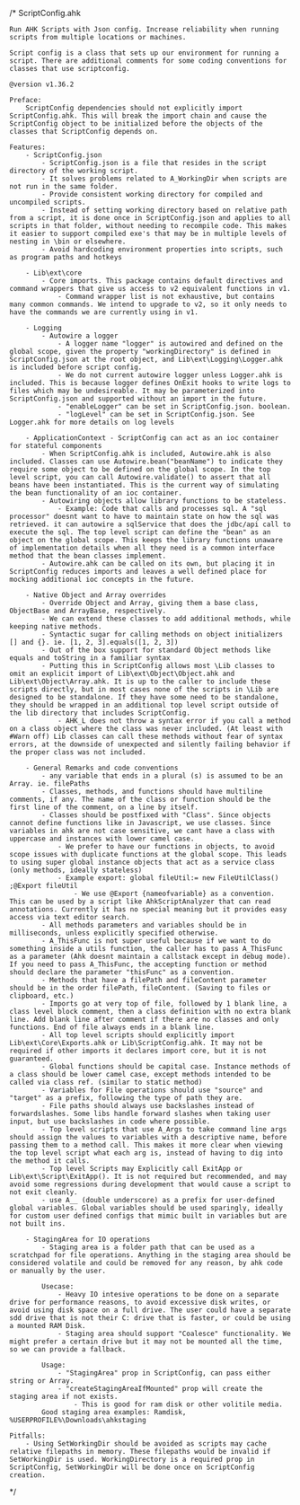 /*
    ScriptConfig.ahk

    Run AHK Scripts with Json config. Increase reliability when running scripts from multiple locations or machines.
	
	Script config is a class that sets up our environment for running a script. There are additional comments for some coding conventions for classes that use scriptconfig.

	@version v1.36.2

	Preface:
		ScriptConfig dependencies should not explicitly import ScriptConfig.ahk. This will break the import chain and cause the ScriptConfig object to be initialized before the objects of the classes that ScriptConfig depends on.
	
	Features:
		- ScriptConfig.json
			- ScriptConfig.json is a file that resides in the script directory of the working script.
			- It solves problems related to A_WorkingDir when scripts are not run in the same folder.
			- Provide consistent working directory for compiled and uncompiled scripts.
			- Instead of setting working directory based on relative path from a script, it is done once in ScriptConfig.json and applies to all scripts in that folder, without needing to recompile code. This makes it easier to support compiled exe's that may be in multiple levels of nesting in \bin or elsewhere.
			- Avoid hardcoding environment properties into scripts, such as program paths and hotkeys
		
		- Lib\ext\core
			- Core imports. This package contains default directives and command wrappers that give us access to v2 equivalent functions in v1.
				- Command wrapper list is not exhaustive, but contains many common commands. We intend to upgrade to v2, so it only needs to have the commands we are currently using in v1.

		- Logging
			- Autowire a logger
				- A logger name "logger" is autowired and defined on the global scope, given the property "workingDirectory" is defined in ScriptConfig.json at the root object, and Lib\ext\Logging\Logger.ahk is included before script config.
				- We do not current autowire logger unless Logger.ahk is included. This is because logger defines OnExit hooks to write logs to files which may be undesireable. It may be parameterized into ScriptConfig.json and supported without an import in the future.
				- "enableLogger" can be set in ScriptConfig.json. boolean.
				- "logLevel" can be set in ScriptConfig.json. See Logger.ahk for more details on log levels
	 	
		- ApplicationContext - ScriptConfig can act as an ioc container for stateful components
			- When ScriptConfig.ahk is included, Autowire.ahk is also included. Classes can use Autowire.bean("beanName") to indicate they require some object to be defined on the global scope. In the top level script, you can call Autowire.validate() to assert that all beans have been instantiated. This is the current way of simulating the bean functionality of an ioc container.
			- Autowiring objects allow library functions to be stateless.
				- Example: Code that calls and processes sql. A "sql processor" doesnt want to have to maintain state on how the sql was retrieved. it can autowire a sqlService that does the jdbc/api call to execute the sql. The top level script can define the "bean" as an object on the global scope. This keeps the library functions unaware of implementation details when all they need is a common interface method that the bean classes implement.
			- Autowire.ahk can be called on its own, but placing it in ScriptConfig reduces imports and leaves a well defined place for mocking additional ioc concepts in the future.
		
		- Native Object and Array overrides
			- Override Object and Array, giving them a base class, ObjectBase and ArrayBase, respectively.
			- We can extend these classes to add additional methods, while keeping native methods.
			- Syntactic sugar for calling methods on object initializers [] and {}. ie. [1, 2, 3].equals([1, 2, 3])
			- Out of the box support for standard Object methods like equals and toString in a familiar syntax
			- Putting this in ScriptConfig allows most \Lib classes to omit an explicit import of Lib\ext\Object\Object.ahk and Lib\ext\Object\Array.ahk. It is up to the caller to include these scripts directly, but in most cases none of the scripts in \Lib are designed to be standalone. If they have some need to be standalone, they should be wrapped in an additional top level script outside of the lib directory that includes ScriptConfig.
				- AHK_L does not throw a syntax error if you call a method on a class object where the class was never included. (At least with #Warn off) Lib classes can call these methods without fear of syntax errors, at the downside of unexpected and silently failing behavior if the proper class was not included.
		
		- General Remarks and code conventions
			- any variable that ends in a plural (s) is assumed to be an Array. ie. filePaths
			- Classes, methods, and functions should have multiline comments, if any. The name of the class or function should be the first line of the comment, on a line by itself.
			- Classes should be postfixed with "Class". Since objects cannot define functions like in Javascript, we use classes. Since variables in ahk are not case sensitive, we cant have a class with uppercase and instances with lower camel case. 
				- We prefer to have our functions in objects, to avoid scope issues with duplicate functions at the global scope. This leads to using super global instance objects that act as a service class (only methods, ideally stateless)
				- Example export: global fileUtil:= new FileUtilClass() ;@Export fileUtil
					- We use @Export {nameofvariable} as a convention. This can be used by a script like AhkScriptAnalyzer that can read annotations. Currently it has no special meaning but it provides easy access via text editor search.
			- All methods parameters and variables should be in milliseconds, unless explicitly specified otherwise.
			- A_ThisFunc is not super useful because if we want to do something inside a utils function, the caller has to pass A_ThisFunc as a parameter (Ahk doesnt maintain a callstack except in debug mode). If you need to pass A_ThisFunc, the accepting function or method should declare the parameter "thisFunc" as a convention.
			- Methods that have a filePath and fileContent parameter should be in the order filePath, fileContent. (Saving to files or clipboard, etc.)
			- Imports go at very top of file, followed by 1 blank line, a class level block comment, then a class definition with no extra blank line. Add blank line after comment if there are no classes and only functions. End of file always ends in a blank line.
			- All top level scripts should explicitly import Lib\ext\Core\Exports.ahk or Lib\ScriptConfig.ahk. It may not be required if other imports it declares import core, but it is not guaranteed.
			- Global functions should be capital case. Instance methods of a class should be lower camel case, except methods intended to be called via class ref. (similar to static method)
			- Variables for File operations should use "source" and "target" as a prefix, following the type of path they are.
			- File paths should always use backslashes instead of forwardslashes. Some libs handle forward slashes when taking user input, but use backslashes in code where possible.
			- Top level scripts that use A_Args to take command line args should assign the values to variables with a descriptive name, before passing them to a method call. This makes it more clear when viewing the top level script what each arg is, instead of having to dig into the method it calls.
			- Top level Scripts may Explicitly call ExitApp or Lib\ext\Script\ExitApp(). It is not required but recommended, and may avoid some regressions during development that would cause a script to not exit cleanly.
			- use A__ (double underscore) as a prefix for user-defined global variables. Global variables should be used sparingly, ideally for custom user defined configs that mimic built in variables but are not built ins. 

		- StagingArea for IO operations
			- Staging area is a folder path that can be used as a scratchpad for file operations. Anything in the staging area should be considered volatile and could be removed for any reason, by ahk code or manually by the user.

			Usecase:
				- Heavy IO intesive operations to be done on a separate drive for performance reasons, to avoid excessive disk writes, or avoid using disk space on a full drive. The user could have a separate sdd drive that is not their C: drive that is faster, or could be using a mounted RAM Disk.
				- Staging area should support "Coalesce" functionality. We might prefer a certain drive but it may not be mounted all the time, so we can provide a fallback.

			Usage:
				- "StagingArea" prop in ScriptConfig, can pass either string or Array.
				- "createStagingAreaIfMounted" prop will create the staging area if not exists.
					- This is good for ram disk or other volitile media.
			Good staging area examples: Ramdisk, %USERPROFILE%\Downloads\ahkstaging
	
	Pitfalls:
		- Using SetWorkingDir should be avoided as scripts may cache relative filepaths in memory. These filepaths would be invalid if SetWorkingDir is used. WorkingDirectory is a required prop in ScriptConfig, SetWorkingDir will be done once on ScriptConfig creation.
*/
